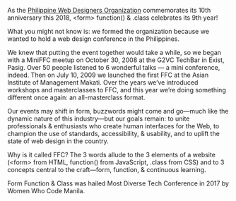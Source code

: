 As the <a href="https://pwdo.org" target="_blank" rel="noopener">Philippine Web Designers Organization</a> commemorates its 10th anniversary this 2018, &lt;form&gt; function() & .class celebrates its 9th year!

What you might not know is: we formed the organization because we wanted to hold a web design conference in the Philippines.

We knew that putting the event together would take a while, so we began with a MiniFFC meetup on October 30, 2008 at the G2VC TechBar in Exist, Pasig. Over 50 people listened to 6 wonderful talks — a mini conference, indeed. Then on July 10, 2009 we launched the first FFC at the Asian Institute of Management Makati.
Over the years we’ve introduced workshops and masterclasses to FFC, and this year we’re doing something different once again: an all-masterclass format.

Our events may shift in form, buzzwords might come and go—much like the dynamic nature of this industry—but our goals remain: to unite professionals & enthusiasts who create human interfaces for the Web, to champion the use of standards, accessibility, & usability, and to uplift the state of web design in the country.

Why is it called FFC? The 3 words allude to the 3 elements of a website (&lt;form&gt; from HTML, function() from JavaScript, .class from CSS) and to 3 concepts central to the craft—form, function, & continuous learning.

Form Function & Class was hailed Most Diverse Tech Conference in 2017 by Women Who Code Manila.
